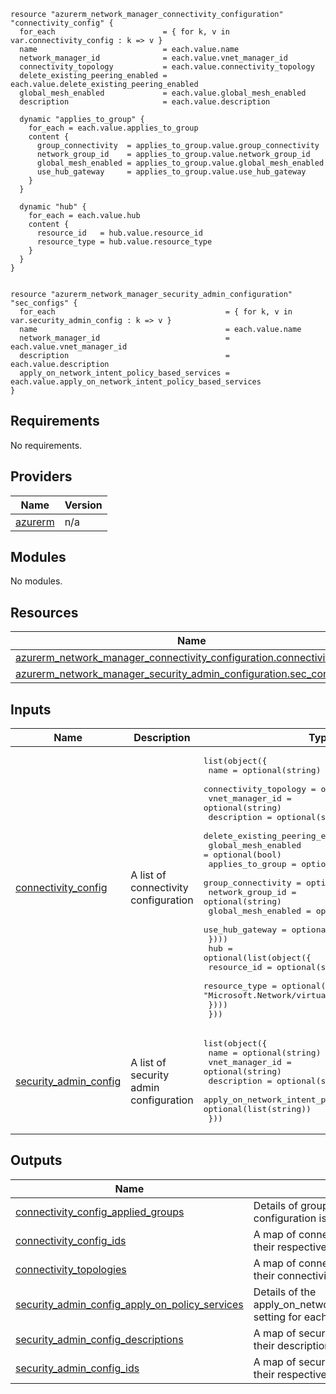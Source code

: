 ```hcl
resource "azurerm_network_manager_connectivity_configuration" "connectivity_config" {
  for_each                        = { for k, v in var.connectivity_config : k => v }
  name                            = each.value.name
  network_manager_id              = each.value.vnet_manager_id
  connectivity_topology           = each.value.connectivity_topology
  delete_existing_peering_enabled = each.value.delete_existing_peering_enabled
  global_mesh_enabled             = each.value.global_mesh_enabled
  description                     = each.value.description

  dynamic "applies_to_group" {
    for_each = each.value.applies_to_group
    content {
      group_connectivity  = applies_to_group.value.group_connectivity
      network_group_id    = applies_to_group.value.network_group_id
      global_mesh_enabled = applies_to_group.value.global_mesh_enabled
      use_hub_gateway     = applies_to_group.value.use_hub_gateway
    }
  }

  dynamic "hub" {
    for_each = each.value.hub
    content {
      resource_id   = hub.value.resource_id
      resource_type = hub.value.resource_type
    }
  }
}


resource "azurerm_network_manager_security_admin_configuration" "sec_configs" {
  for_each                                      = { for k, v in var.security_admin_config : k => v }
  name                                          = each.value.name
  network_manager_id                            = each.value.vnet_manager_id
  description                                   = each.value.description
  apply_on_network_intent_policy_based_services = each.value.apply_on_network_intent_policy_based_services
}
```
## Requirements

No requirements.

## Providers

| Name | Version |
|------|---------|
| <a name="provider_azurerm"></a> [azurerm](#provider\_azurerm) | n/a |

## Modules

No modules.

## Resources

| Name | Type |
|------|------|
| [azurerm_network_manager_connectivity_configuration.connectivity_config](https://registry.terraform.io/providers/hashicorp/azurerm/latest/docs/resources/network_manager_connectivity_configuration) | resource |
| [azurerm_network_manager_security_admin_configuration.sec_configs](https://registry.terraform.io/providers/hashicorp/azurerm/latest/docs/resources/network_manager_security_admin_configuration) | resource |

## Inputs

| Name | Description | Type | Default | Required |
|------|-------------|------|---------|:--------:|
| <a name="input_connectivity_config"></a> [connectivity\_config](#input\_connectivity\_config) | A list of connectivity configuration | <pre>list(object({<br>    name                            = optional(string)<br>    connectivity_topology           = optional(string)<br>    vnet_manager_id                 = optional(string)<br>    description                     = optional(string)<br>    delete_existing_peering_enabled = optional(bool)<br>    global_mesh_enabled             = optional(bool)<br>    applies_to_group = optional(list(object({<br>      group_connectivity  = optional(string)<br>      network_group_id    = optional(string)<br>      global_mesh_enabled = optional(bool)<br>      use_hub_gateway     = optional(bool)<br>    })))<br>    hub = optional(list(object({<br>      resource_id   = optional(string)<br>      resource_type = optional(string, "Microsoft.Network/virtualNetworks")<br>    })))<br>  }))</pre> | n/a | yes |
| <a name="input_security_admin_config"></a> [security\_admin\_config](#input\_security\_admin\_config) | A list of security admin configuration | <pre>list(object({<br>    name                                          = optional(string)<br>    vnet_manager_id                               = optional(string)<br>    description                                   = optional(string)<br>    apply_on_network_intent_policy_based_services = optional(list(string))<br>  }))</pre> | n/a | yes |

## Outputs

| Name | Description |
|------|-------------|
| <a name="output_connectivity_config_applied_groups"></a> [connectivity\_config\_applied\_groups](#output\_connectivity\_config\_applied\_groups) | Details of groups each connectivity configuration is applied to. |
| <a name="output_connectivity_config_ids"></a> [connectivity\_config\_ids](#output\_connectivity\_config\_ids) | A map of connectivity configuration names to their respective IDs. |
| <a name="output_connectivity_topologies"></a> [connectivity\_topologies](#output\_connectivity\_topologies) | A map of connectivity configuration names to their connectivity topologies. |
| <a name="output_security_admin_config_apply_on_policy_services"></a> [security\_admin\_config\_apply\_on\_policy\_services](#output\_security\_admin\_config\_apply\_on\_policy\_services) | Details of the apply\_on\_network\_intent\_policy\_based\_services setting for each security admin configuration. |
| <a name="output_security_admin_config_descriptions"></a> [security\_admin\_config\_descriptions](#output\_security\_admin\_config\_descriptions) | A map of security admin configuration names to their descriptions. |
| <a name="output_security_admin_config_ids"></a> [security\_admin\_config\_ids](#output\_security\_admin\_config\_ids) | A map of security admin configuration names to their respective IDs. |
